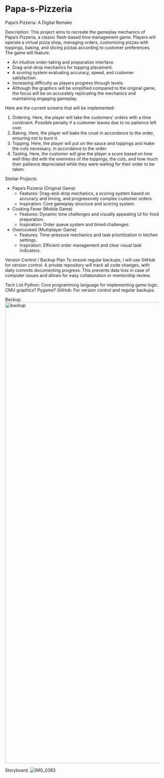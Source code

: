 # Papa-s-Pizzeria
Papa’s Pizzeria: A Digital Remake

Description:
This project aims to recreate the gameplay mechanics of Papa’s Pizzeria, a classic flash-based time management game. Players will operate a virtual pizza shop, managing orders, customizing pizzas with toppings, baking, and slicing pizzas according to customer preferences. The game will feature:
- An intuitive order-taking and preparation interface.
- Drag-and-drop mechanics for topping placement.
- A scoring system evaluating accuracy, speed, and customer satisfaction.
- Increasing difficulty as players progress through levels.
- Although the graphics will be simplified compared to the original game, the focus will be on accurately replicating the mechanics and maintaining engaging gameplay.

Here are the current screens that will be implemented:
1. Ordering. Here, the player will take the customers' orders with a time constraint. Possible penalty if a customer leaves due to no patience left over.
2. Baking. Here, the player will bake the crust in accordance to the order, ensuring not to burn it.
3. Topping. Here, the player will put on the sauce and toppings and make the cuts necessary, in accordance to the order.
4. Tasting. Here, the customer will give the player a score based on how well they did with the evenness of the toppings, the cuts, and how much their patience depreciated while they were waiting for their order to be taken.

Similar Projects:
- Papa’s Pizzeria (Original Game)
    - Features: Drag-and-drop mechanics, a scoring system based on accuracy and timing, and progressively complex customer orders.
    - Inspiration: Core gameplay structure and scoring system.
- Cooking Fever (Mobile Game)
    - Features: Dynamic time challenges and visually appealing UI for food preparation.
    - Inspiration: Order queue system and timed challenges.
- Overcooked (Multiplayer Game)
    - Features: Time-pressure mechanics and task prioritization in kitchen settings.
    - Inspiration: Efficient order management and clear visual task indicators.

Version Control / Backup Plan
To ensure regular backups, I will use GitHub for version control. A private repository will track all code changes, with daily commits documenting progress. This prevents data loss in case of computer issues and allows for easy collaboration or mentorship review.

Tech List
Python: Core programming language for implementing game logic.
CMU graphics? Pygame?
GitHub: For version control and regular backups.

Backup:
<img width="1512" alt="backup" src="https://github.com/user-attachments/assets/8eeb4716-e61c-4a25-b722-aecefce46c99">

Storyboard: 
![IMG_0383](https://github.com/user-attachments/assets/bf4c1f9f-6c71-45a7-bcaa-7225c080b4e6)

